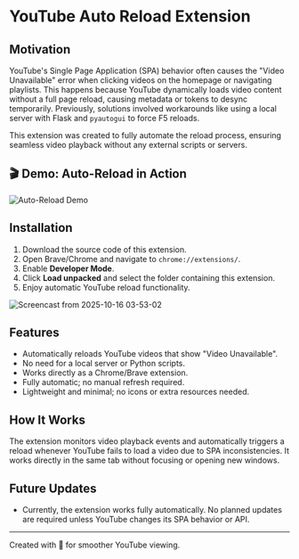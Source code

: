 # YouTube Auto Reload Extension

## Motivation

YouTube's Single Page Application (SPA) behavior often causes the "Video Unavailable" error when clicking videos on the homepage or navigating playlists. This happens because YouTube dynamically loads video content without a full page reload, causing metadata or tokens to desync temporarily. Previously, solutions involved workarounds like using a local server with Flask and `pyautogui` to force F5 reloads.

This extension was created to fully automate the reload process, ensuring seamless video playback without any external scripts or servers.

## 🎬 Demo: Auto-Reload in Action

![Auto-Reload Demo](https://media3.giphy.com/media/v1.Y2lkPTc5MGI3NjExYTV4a2ozc2k2amg1YWtrYXkxNXRjdG1rOGFrN2oydWppbWliaHVhdiZlcD12MV9pbnRlcm5hbF9naWZfYnlfaWQmY3Q9Zw/yyyoqiYu4WTfbrBHF4/giphy.gif)



## Installation

1. Download the source code of this extension.
2. Open Brave/Chrome and navigate to `chrome://extensions/`.
3. Enable **Developer Mode**.
4. Click **Load unpacked** and select the folder containing this extension.
5. Enjoy automatic YouTube reload functionality.

![Screencast from 2025-10-16 03-53-02](https://github.com/user-attachments/assets/aebda5b1-47bb-4f93-95ed-807be3e405c3)


## Features

* Automatically reloads YouTube videos that show "Video Unavailable".
* No need for a local server or Python scripts.
* Works directly as a Chrome/Brave extension.
* Fully automatic; no manual refresh required.
* Lightweight and minimal; no icons or extra resources needed.


## How It Works

The extension monitors video playback events and automatically triggers a reload whenever YouTube fails to load a video due to SPA inconsistencies. It works directly in the same tab without focusing or opening new windows.

## Future Updates

* Currently, the extension works fully automatically. No planned updates are required unless YouTube changes its SPA behavior or API.

---

Created with 💛 for smoother YouTube viewing.
